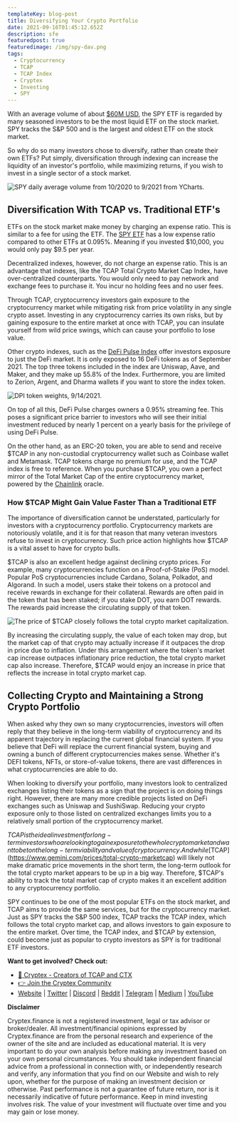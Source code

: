 ```yaml
---
templateKey: blog-post
title: Diversifying Your Crypto Portfolio
date: 2021-09-16T01:45:12.652Z
description: sfe
featuredpost: true
featuredimage: /img/spy-dav.png
tags:
  - Cryptocurrency
  - TCAP
  - TCAP Index
  - Cryptex
  - Investing
  - SPY
---
```

With an average volume of about [$60M USD](https://ycharts.com/companies/SPY/average_volume_30), the SPY ETF is regarded by many seasoned investors to be the most liquid ETF on the stock market. SPY tracks the S&P 500 and is the largest and oldest ETF on the stock market.

So why do so many investors chose to diversify, rather than create their own ETFs? Put simply, diversification through indexing can increase the liquidity of an investor's portfolio, while maximizing returns, if you wish to invest in a single sector of a stock market.

![](/img/spy-dav.png "SPY daily average volume from 10/2020 to 9/2021 from YCharts.")

## Diversification With TCAP vs. Traditional ETF's

ETFs on the stock market make money by charging an expense ratio. This is similar to a fee for using the ETF. The [SPY ETF](https://www.investopedia.com/articles/investing/122215/spy-spdr-sp-500-trust-etf.asp#:~:text=What%20Is%20the%20SPY%20ETF,size%2C%20liquidity%2C%20and%20industry.) has a low expense ratio compared to other ETFs at 0.095%. Meaning if you invested $10,000, you would only pay $9.5 per year.

Decentralized indexes, however, do not charge an expense ratio. This is an advantage that indexes, like the TCAP Total Crypto Market Cap Index, have over-centralized counterparts. You would only need to pay network and exchange fees to purchase it. You incur no holding fees and no user fees.

Through TCAP, cryptocurrency investors gain exposure to the cryptocurrency market while mitigating risk from price volatility in any single crypto asset. Investing in any cryptocurrency carries its own risks, but by gaining exposure to the entire market at once with TCAP, you can insulate yourself from wild price swings, which can cause your portfolio to lose value.

Other crypto indexes, such as the [DeFi Pulse Index](https://www.indexcoop.com/dpi) offer investors exposure to just the DeFi market. It is only exposed to 16 DeFi tokens as of September 2021. The top three tokens included in the index are Uniswap, Aave, and Maker, and they make up 55.8% of the Index. Furthermore, you are limited to Zerion, Argent, and Dharma wallets if you want to store the index token.

![](/img/dpi-allos.png "DPI token weights, 9/14/2021.")

On top of all this, DeFi Pulse charges owners a 0.95% streaming fee. This poses a significant price barrier to investors who will see their initial investment reduced by nearly 1 percent on a yearly basis for the privilege of using DeFi Pulse.

On the other hand, as an ERC-20 token, you are able to send and receive $TCAP in any non-custodial cryptocurrency wallet such as Coinbase wallet and Metamask. TCAP tokens charge no premium for use, and the TCAP index is free to reference. When you purchase $TCAP, you own a perfect mirror of the Total Market Cap of the entire cryptocurrency market, powered by the [Chainlink](https://medium.com/cryptexfinance/cryptex-selects-chainlink-to-power-its-flagship-token-tcap-71461e73579f) oracle.

### How $TCAP Might Gain Value Faster Than a Traditional ETF

The importance of diversification cannot be understated, particularly for investors with a cryptocurrency portfolio. Cryptocurrency markets are notoriously volatile, and it is for that reason that many veteran investors refuse to invest in cryptocurrency. Such price action highlights how $TCAP is a vital asset to have for crypto bulls.

$TCAP is also an excellent hedge against declining crypto prices. For example, many cryptocurrencies function on a Proof-of-Stake (PoS) model. Popular PoS cryptocurrencies include Cardano, Solana, Polkadot, and Algorand. In such a model, users stake their tokens on a protocol and receive rewards in exchange for their collateral. Rewards are often paid in the token that has been staked; if you stake DOT, you earn DOT rewards. The rewards paid increase the circulating supply of that token.

![](/img/tcap-price.png "The price of $TCAP closely follows the total crypto market capitalization.")

By increasing the circulating supply, the value of each token may drop, but the market cap of that crypto may actually increase if it outpaces the drop in price due to inflation. Under this arrangement where the token's market cap increase outpaces inflationary price reduction, the total crypto market cap also increase. Therefore, $TCAP would enjoy an increase in price that reflects the increase in total crypto market cap.

## Collecting Crypto and Maintaining a Strong Crypto Portfolio

When asked why they own so many cryptocurrencies, investors will often reply that they believe in the long-term viability of cryptocurrency and its apparent trajectory in replacing the current global financial system. If you believe that DeFi will replace the current financial system, buying and owning a bunch of different cryptocurrencies makes sense. Whether it's DEFI tokens, NFTs, or store-of-value tokens, there are vast differences in what cryptocurrencies are able to do.

When looking to diversify your portfolio, many investors look to centralized exchanges listing their tokens as a sign that the project is on doing things right. However, there are many more credible projects listed on DeFi exchanges such as Uniswap and SushiSwap. Reducing your crypto exposure only to those listed on centralized exchanges limits you to a relatively small portion of the cryptocurrency market.

$TCAP is the ideal investment for long-term investors who are looking to gain exposure to the whole crypto market and want to bet on the long-term viability and value of cryptocurrency. And while [$TCAP](https://www.gemini.com/prices/total-crypto-marketcap) will likely not make dramatic price movements in the short term, the long-term outlook for the total crypto market appears to be up in a big way. Therefore, $TCAP's ability to track the total market cap of crypto makes it an excellent addition to any cryptocurrency portfolio.

SPY continues to be one of the most popular ETFs on the stock market, and TCAP aims to provide the same services, but for the cryptocurrency market. Just as SPY tracks the S&P 500 index, TCAP tracks the TCAP index, which follows the total crypto market cap, and allows investors to gain exposure to the entire market. Over time, the TCAP index, and $TCAP by extension, could become just as popular to crypto investors as SPY is for traditional ETF investors.

**Want to get involved? Check out:**

* [👥 Cryptex - Creators of TCAP and CTX](https://cryptex.finance/)
* [👉 Join the Cryptex Community](https://cryptex.finance/#community)
* [Website](https://cryptex.finance/) | [Twitter](https://twitter.com/CryptexFinance) | [Discord](https://discord.gg/b8XgHYbkaN) | [Reddit](https://www.reddit.com/r/TotalCryptoMarketCap/) | [Telegram](https://t.me/cryptexfinance) | [Medium](https://medium.com/cryptexfinance) | [YouTube](https://www.youtube.com/channel/UCdN17zdr5MCDph75srdhutQ)

**Disclaimer**

Cryptex.finance is not a registered investment, legal or tax advisor or broker/dealer. All investment/financial opinions expressed by Cryptex.finance are from the personal research and experience of the owner of the site and are included as educational material. It is very important to do your own analysis before making any investment based on your own personal circumstances. You should take independent financial advice from a professional in connection with, or independently research and verify, any information that you find on our Website and wish to rely upon, whether for the purpose of making an investment decision or otherwise. Past performance is not a guarantee of future return, nor is it necessarily indicative of future performance. Keep in mind investing involves risk. The value of your investment will fluctuate over time and you may gain or lose money.